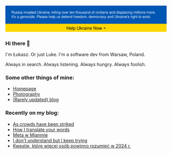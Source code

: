 [![SWUbanner](https://raw.githubusercontent.com/vshymanskyy/StandWithUkraine/main/banner2-direct.svg)](https://github.com/vshymanskyy/StandWithUkraine/blob/main/docs/README.md)

### Hi there 👋

I'm Łukasz. Or just Luke. I'm a software dev from Warsaw, Poland.

Always in search. Always listening. Always hungry. Always foolish.

### Some other things of mine:

* [Homepage](https://lukaszwojcik.net/)
* [Photography](https://lukemgraphy.eu/)
* [(Rarely updated) blog](https://blog.lukaszwojcik.net/)

### Recently on my blog:

<!-- BLOG-POST-LIST:START -->
- [As crowds have been striked](https://blog.lukaszwojcik.net/as-crowds-have-been-striked/)
- [How I translate your words](https://blog.lukaszwojcik.net/how-i-translate-your-words/)
- [Meta w Mjanmie](https://blog.lukaszwojcik.net/pl/meta-w-mjanmie/)
- [I don&#39;t understand but I keep trying](https://blog.lukaszwojcik.net/i-dont-understand-but-i-keep-trying/)
- [Kwestie, które więcej osób powinno rozumieć w 2024 r.](https://blog.lukaszwojcik.net/kwestie-ktore-wiecej-osob-powinno-rozumiec-w-2024-r/)
<!-- BLOG-POST-LIST:END -->
